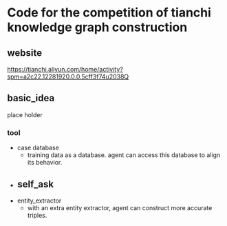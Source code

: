 # Code for the competition of tianchi knowledge graph construction

## website
https://tianchi.aliyun.com/home/activity?spm=a2c22.12281920.0.0.5cff3f74u2038Q

## basic_idea
place holder

### tool
- case database
  - training data as a database. agent can access this database to align its behavior.
- self_ask
  - 
- entity_extractor
  - with an extra entity extractor, agent can construct more accurate triples.
